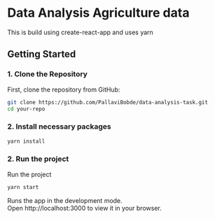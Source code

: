 # Data Analysis Agriculture data

This is build using create-react-app and uses yarn

## Getting Started

### 1. Clone the Repository
First, clone the repository from GitHub:
```bash
git clone https://github.com/PallaviBobde/data-analysis-task.git
cd your-repo
```
### 2. Install necessary packages

```bash
yarn install
```
### 2. Run the project
Run the project
```bash
yarn start
```


Runs the app in the development mode.\
Open http://localhost:3000 to view it in your browser.

